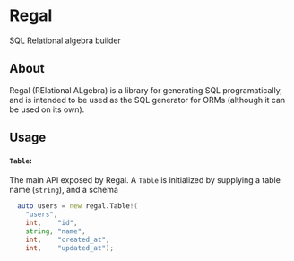 Regal
=====
SQL Relational algebra builder

About
-----
Regal (RElational ALgebra) is a library for generating SQL programatically,
and is intended to be used as the SQL generator for ORMs (although it can
be used on its own).

Usage
-----

#### `Table`:
The main API exposed by Regal. A `Table` is initialized by supplying a
table name (`string`), and a schema
```d
  auto users = new regal.Table!(
    "users",
    int,    "id",
    string, "name",
    int,    "created_at",
    int,    "updated_at");
```

